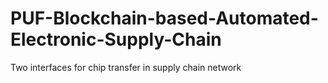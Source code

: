 # PUF-Blockchain-based-Automated-Electronic-Supply-Chain
Two interfaces for chip transfer in supply chain network
